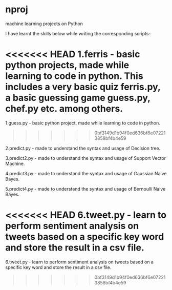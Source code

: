 # nproj
machine learning projects on Python

I have learnt the skills below while writing the corresponding scripts-

<<<<<<< HEAD
1.ferris - basic python projects, made while learning to code in python. This includes a very basic quiz ferris.py, a basic guessing game guess.py, chef.py etc. among others.
=======
1.guess.py - basic python project, made while learning to code in python.
>>>>>>> 0bf3149d1b94f0ed636bf6e072213858bf4b4e59

2.predict.py - made to understand the syntax and usage of Decision tree.

3.predict2.py - made to understand the syntax and usage of Support Vector Machine.

4.predict3.py - made to understand the syntax and usage of Gaussian Naive Bayes.

5.predict4.py - made to understand the syntax and usage of Bernoulli Naive Bayes.

<<<<<<< HEAD
6.tweet.py - learn to perform sentiment analysis on tweets based on a specific key word and store the result in a csv file.
=======
6.tweet.py - learn to perform sentiment analysis on tweets based on a specific key word and store the result in a csv file.
>>>>>>> 0bf3149d1b94f0ed636bf6e072213858bf4b4e59
